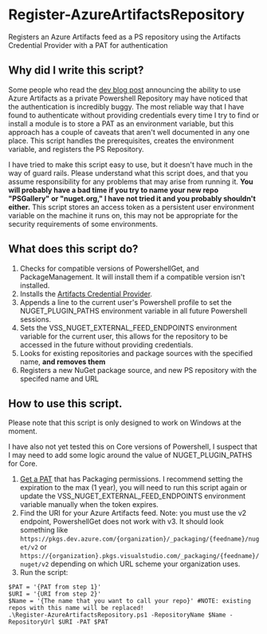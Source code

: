 # Register-AzureArtifactsRepository
Registers an Azure Artifacts feed as a PS repository using the Artifacts Credential Provider with a PAT for authentication

## Why did I write this script?
Some people who read the [dev blog post](https://devblogs.microsoft.com/powershell/using-powershellget-with-azure-artifacts/) announcing the ability to use Azure Artifacts as a private Powershell Repository may have noticed that the authentication is incredibly buggy. The most reliable way that I have found to authenticate without providing credentials every time I try to find or install a module is to store a PAT as an environment variable, but this approach has a couple of caveats that aren't well documented in any one place. This script handles the prerequisites, creates the environment variable, and registers the PS Repository.

I have tried to make this script easy to use, but it doesn't have much in the way of guard rails. Please understand what this script does, and that you assume responsibility for any problems that may arise from running it. **You will probably have a bad time if you try to name your new repo "PSGallery" or "nuget.org," I have not tried it and you probably shouldn't either.** This script stores an access token as a persistent user environment variable on the machine it runs on, this may not be appropriate for the security requirements of some environments.

## What does this script do?
1. Checks for compatible versions of PowershellGet, and PackageManagement. It will install them if a compatible version isn't installed.
2. Installs the [Artifacts Credential Provider](https://github.com/microsoft/artifacts-credprovider).
3. Appends a line to the current user's Powershell profile to set the NUGET_PLUGIN_PATHS environment variable in all future Powershell sessions.
4. Sets the VSS_NUGET_EXTERNAL_FEED_ENDPOINTS environment variable for the current user, this allows for the repository to be accessed in the future without providing credentials.
5. Looks for existing repositories and package sources with the specified name, **and removes them**
6. Registers a new NuGet package source, and new PS repository with the specifed name and URL

## How to use this script.
Please note that this script is only designed to work on Windows at the moment. 

I have also not yet tested this on Core versions of Powershell, I suspect that I may need to add some logic around the value of NUGET_PLUGIN_PATHS for Core.

1. [Get a PAT](https://docs.microsoft.com/en-us/azure/devops/organizations/accounts/use-personal-access-tokens-to-authenticate?view=azure-devops&tabs=preview-page#create-a-pat) that has Packaging permissions. I recommend setting the expiration to the max (1 year), you will need to run this script again or update the VSS_NUGET_EXTERNAL_FEED_ENDPOINTS environment variable manually when the token expires.
2. Find the URI for your Azure Artifacts feed. Note: you must use the v2 endpoint, PowershellGet does not work with v3. It should look something like `https://pkgs.dev.azure.com/{organization}/_packaging/{feedname}/nuget/v2` or `https://{organization}.pkgs.visualstudio.com/_packaging/{feedname}/nuget/v2` depending on which URL scheme your organization uses.
3. Run the script:
```
$PAT = '{PAT from step 1}'
$URI = '{URI from step 2}'
$Name = '{The name that you want to call your repo}' #NOTE: existing repos with this name will be replaced!
.\Register-AzureArtifactsRepository.ps1 -RepositoryName $Name -RepositoryUrl $URI -PAT $PAT
```
